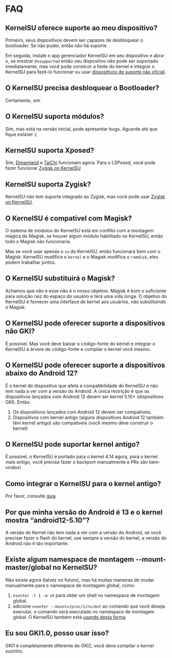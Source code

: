 # FAQ

## KernelSU oferece suporte ao meu dispositivo?

Primeiro, seus dispositivos devem ser capazes de desbloquear o bootloader. Se não puder, então não há suporte.

Em seguida, instale o app gerenciador KernelSU em seu dispositivo e abra-o, se mostrar `Unsupported` então seu dispositivo não pode ser suportado imediatamente, mas você pode construir a fonte do kernel e integrar o KernelSU para fazê-lo funcionar ou usar [dispositivos de suporte não oficial](unofficially-support-devices).

## O KernelSU precisa desbloquear o Bootloader?

Certamente, sim

## O KernelSU suporta módulos?

Sim, mas está na versão inicial, pode apresentar bugs. Aguarde até que fique estável :)

## KernelSU suporta Xposed?

Sim, [Dreamland](https://github.com/canyie/Dreamland) e [TaiChi](https://taichi.cool) funcionam agora. Para o LSPosed, você pode fazer funcionar [Zygisk on KernelSU](https://github.com/Dr-TSNG/ZygiskOnKernelSU)

## KernelSU suporta Zygisk?

KernelSU não tem suporte integrado ao Zygisk, mas você pode usar [Zygisk on KernelSU](https://github.com/Dr-TSNG/ZygiskOnKernelSU).

## O KernelSU é compatível com Magisk?

O sistema de módulos do KernelSU está em conflito com a montagem mágica do Magisk, se houver algum módulo habilitado no KernelSU, então todo o Magisk não funcionaria.

Mas se você usar apenas o `su` do KernelSU, então funcionará bem com o Magisk: KernelSU modifica o `kernel` e o Magisk modifica o `ramdisk`, eles podem trabalhar juntos.

## O KernelSU substituirá o Magisk?

Achamos que não e esse não é o nosso objetivo. Magisk é bom o suficiente para solução raiz do espaço do usuário e terá uma vida longa. O objetivo do KernelSU é fornecer uma interface de kernel aos usuários, não substituindo o Magisk.

## O KernelSU pode oferecer suporte a dispositivos não GKI?

É possível. Mas você deve baixar o código-fonte do kernel e integrar o KernelSU à árvore de código-fonte e compilar o kernel você mesmo.

## O KernelSU pode oferecer suporte a dispositivos abaixo do Android 12?

É o kernel do dispositivo que afeta a compatibilidade do KernelSU e não tem nada a ver com a versão do Android. A única restrição é que os dispositivos lançados com Android 12 devem ser kernel 5.10+ (dispositivos GKI). Então:

1. Os dispositivos lançados com Android 12 devem ser compatíveis.
2. Dispositivos com kernel antigo (alguns dispositivos Android 12 também têm kernel antigo) são compatíveis (você mesmo deve construir o kernel)

## O KernelSU pode suportar kernel antigo?

É possível, o KernelSU é portado para o kernel 4.14 agora, para o kernel mais antigo, você precisa fazer o backport manualmente e PRs são bem-vindos!

## Como integrar o KernelSU para o kernel antigo?

Por favor, consulte [guia](how-to-integrate-for-non-gki)

## Por que minha versão do Android é 13 e o kernel mostra “android12-5.10”?

A versão do Kernel não tem nada a ver com a versão do Android, se você precisar fazer o flash do kernel, use sempre a versão do kernel, a versão do Android não é tão importante.

## Existe algum namespace de montagem --mount-master/global no KernelSU?

Não existe agora (talvez no futuro), mas há muitas maneiras de mudar manualmente para o namespace de montagem global, como:

1. `nsenter -t 1 -m sh` para obter um shell no namespace de montagem global.
2. adicione `nsenter --mount=/proc/1/ns/mnt` ao comando que você deseja executar, o comando será executado no namespace de montagem global. O KernelSU também está [usando desta forma](https://github.com/tiann/KernelSU/blob/77056a710073d7a5f7ee38f9e77c9fd0b3256576/manager/app/src/main/java/me/weishu/kernelsu/ui/util/KsuCli.kt#L115)

## Eu sou GKI1.0, posso usar isso?

GKI1 é completamente diferente do GKI2, você deve compilar o kernel sozinho.
